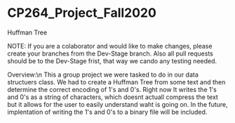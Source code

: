 # CP264_Project_Fall2020
Huffman Tree

NOTE: 
If you are a colaborator and would like to make changes, please create your branches from the Dev-Stage branch.
Also all pull requests should be to the Dev-Stage frist, that way we cando any testing needed.

Overview:\n
  This a group project we were tasked to do in our data structuers class. We had to create a Huffman Tree from some text
  and then determine the correct encoding of 1's and 0's. Right now It writes the 1's and 0's as a string of characters, 
  which doesnt actuall compress the text but it allows for the user to easily understand waht is going on. In the future, 
  implentation of writing the 1's and 0's to a binary file will be included. 
  

